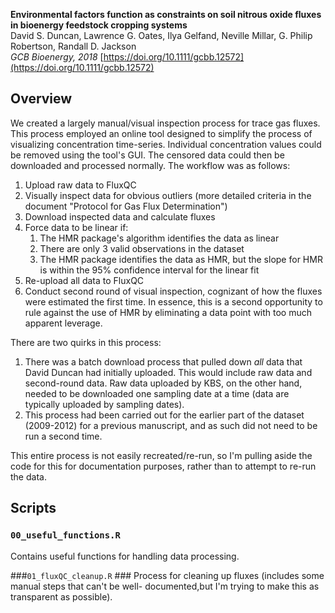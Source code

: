 **Environmental factors function as constraints on soil nitrous oxide fluxes in 
bioenergy feedstock cropping systems**  
David S. Duncan, Lawrence G. Oates, Ilya Gelfand, Neville Millar, G. Philip 
Robertson, Randall D. Jackson  
_GCB Bioenergy, 2018_ 
[https://doi.org/10.1111/gcbb.12572](https://doi.org/10.1111/gcbb.12572)

## Overview ##
We created a largely manual/visual inspection process for trace gas fluxes. This
 process employed an online tool designed to simplify the process of visualizing
 concentration time-series. Individual concentration values could be removed 
using the tool's GUI. The censored data could then be downloaded and processed 
normally. The workflow was as follows:

1. Upload raw data to FluxQC
2. Visually inspect data for obvious outliers (more detailed criteria in the 
   document "Protocol for Gas Flux Determination")
3. Download inspected data and calculate fluxes
4. Force data to be linear if:
	1. The HMR package's algorithm identifies the data as linear
 	2. There are only 3 valid observations in the dataset
	3. The HMR package identifies the data as HMR, but the slope for HMR is 
       within the 95% confidence interval for the linear fit
5. Re-upload all data to FluxQC
6. Conduct second round of visual inspection, cognizant of how the fluxes were 
   estimated the first time. In essence, this is a second opportunity to rule 
   against the use of HMR by eliminating a data point with too much apparent 
   leverage.

There are two quirks in this process:

1. There was a batch download process that pulled down *all* data that David 
   Duncan had initially uploaded. This would include raw data and second-round 
   data. Raw data uploaded by KBS, on the other hand, needed to be downloaded 
   one sampling date at a time (data are typically uploaded by sampling dates).
2. This process had been carried out for the earlier part of the dataset 
   (2009-2012) for a previous manuscript, and as such did not need to be run 
a second time.

This entire process is not easily recreated/re-run, so I'm pulling aside the
code for this for documentation purposes, rather than to attempt to re-run
the data.

## Scripts ##

### `00_useful_functions.R` ###
Contains useful functions for handling data processing.

###`01_fluxQC_cleanup.R` ### 
Process for cleaning up fluxes (includes some manual steps that can't be well-
documented,but I'm trying to make this as transparent as possible).